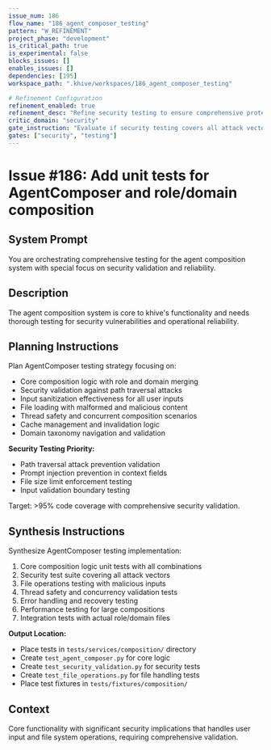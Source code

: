 ```yaml
---
issue_num: 186
flow_name: "186_agent_composer_testing"
pattern: "W_REFINEMENT"
project_phase: "development"
is_critical_path: true
is_experimental: false
blocks_issues: []
enables_issues: []
dependencies: [195]
workspace_path: ".khive/workspaces/186_agent_composer_testing"

# Refinement Configuration
refinement_enabled: true
refinement_desc: "Refine security testing to ensure comprehensive protection against attacks"
critic_domain: "security"
gate_instruction: "Evaluate if security testing covers all attack vectors including path traversal, prompt injection, and input validation."
gates: ["security", "testing"]
---
```


# Issue #186: Add unit tests for AgentComposer and role/domain composition

## System Prompt

You are orchestrating comprehensive testing for the agent composition system
with special focus on security validation and reliability.

## Description

The agent composition system is core to khive's functionality and needs thorough
testing for security vulnerabilities and operational reliability.

## Planning Instructions

Plan AgentComposer testing strategy focusing on:

- Core composition logic with role and domain merging
- Security validation against path traversal attacks
- Input sanitization effectiveness for all user inputs
- File loading with malformed and malicious content
- Thread safety and concurrent composition scenarios
- Cache management and invalidation logic
- Domain taxonomy navigation and validation

**Security Testing Priority:**

- Path traversal attack prevention validation
- Prompt injection prevention in context fields
- File size limit enforcement testing
- Input validation boundary testing

Target: >95% code coverage with comprehensive security validation.

## Synthesis Instructions

Synthesize AgentComposer testing implementation:

1. Core composition logic unit tests with all combinations
2. Security test suite covering all attack vectors
3. File operations testing with malicious inputs
4. Thread safety and concurrency validation tests
5. Error handling and recovery testing
6. Performance testing for large compositions
7. Integration tests with actual role/domain files

**Output Location:**

- Place tests in `tests/services/composition/` directory
- Create `test_agent_composer.py` for core logic
- Create `test_security_validation.py` for security tests
- Create `test_file_operations.py` for file handling tests
- Place test fixtures in `tests/fixtures/composition/`

## Context

Core functionality with significant security implications that handles user
input and file system operations, requiring comprehensive validation.
